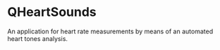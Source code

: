 QHeartSounds
============

An application for heart rate measurements by means of an automated heart tones analysis.
